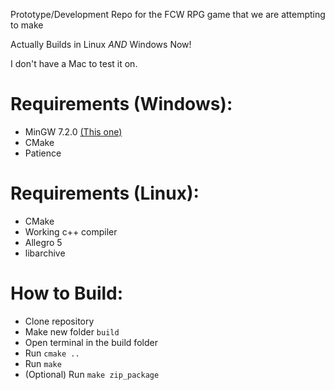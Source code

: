 Prototype/Development Repo for the FCW RPG game that we are attempting to make

Actually Builds in Linux *AND* Windows Now!

I don't have a Mac to test it on.

Requirements (Windows):
=====
  * MinGW 7.2.0 [(This one)](https://sourceforge.net/projects/mingw-w64/files/Toolchains%20targetting%20Win32/Personal%20Builds/mingw-builds/7.2.0/threads-posix/dwarf/i686-7.2.0-release-posix-dwarf-rt_v5-rev1.7z/download)
  * CMake
  * Patience

Requirements (Linux):
=====
  * CMake
  * Working c++ compiler
  * Allegro 5
  * libarchive

How to Build:
=====
  * Clone repository
  * Make new folder `build` 
  * Open terminal in the build folder
  * Run `cmake ..`
  * Run `make`
  * (Optional) Run `make zip_package`